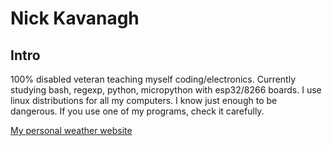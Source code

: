 # Nick Kavanagh

## Intro

100% disabled veteran teaching myself coding/electronics.
Currently studying bash, regexp, python, micropython with esp32/8266 boards.
I use linux distributions for all my computers. I know just enough to be dangerous.
If you use one of my programs, check it carefully.

[My personal weather website](https://stonecressweather.ddns.net)
